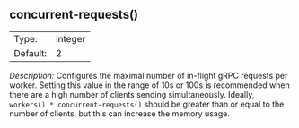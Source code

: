 ---
---
<!-- This file is under the copyright of Axoflow, and licensed under Apache License 2.0, except for using the Axoflow and AxoSyslog trademarks. -->

## concurrent-requests()

|          |                 |
| -------- | --------------- |
| Type:    | integer |
| Default: | 2 |

*Description:* Configures the maximal number of in-flight gRPC requests per worker. Setting this value in the range of 10s or 100s is recommended when there are a high number of clients sending simultaneously. Ideally, `workers() * concurrent-requests()` should be greater than or equal to the number of clients, but this can increase the memory usage.

